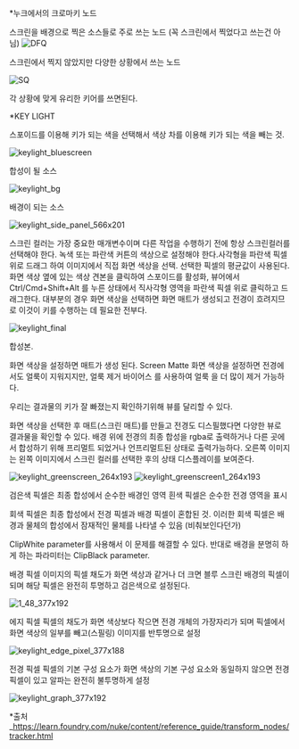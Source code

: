 *누크에서의 크로마키 노드 

스크린을 배경으로 찍은 소스들로 주로 쓰는 노드 (꼭 스크린에서 찍었다고 쓰는건 아님)
![DFQ](https://user-images.githubusercontent.com/90597861/146696936-93097821-a8d5-4f29-956a-8e66c98a4bff.JPG)

스크린에서 찍지 않았지만 다양한 상황에서 쓰는 노드 

![SQ](https://user-images.githubusercontent.com/90597861/146696953-afd8ded1-b00f-43e2-b30f-b459eff2cf6d.JPG)

각 상황에 맞게 유리한 키어를 쓰면된다. 

*KEY LIGHT 

스포이드를 이용해 키가 되는 색을 선택해서 색상 차를 이용해 키가 되는 색을 빼는 것. 

![keylight_bluescreen](https://user-images.githubusercontent.com/90597861/146697351-e5c051c3-18e0-43f3-830d-cfe011224eb0.png)

합성이 될 소스 

![keylight_bg](https://user-images.githubusercontent.com/90597861/146697362-010a105a-187c-4b5b-9947-98241445e5ec.png)

배경이 되는 소스 

![keylight_side_panel_566x201](https://user-images.githubusercontent.com/90597861/146697410-077a3cfd-9fd0-4641-a2f2-35cababd916c.png)

스크린 컬러는 가장 중요한 매개변수이며 다른 작업을 수행하기 전에 항상 스크린컬러를 선택해야 한다. 
녹색 또는 파란색 커튼의 색상으로 설정해야 한다.사각형을 파란색 픽셀 위로 드래그 하여 이미지에서 직접 화면 색상을 선택. 선택한 픽셀의 평균값이 사용된다.
화면 색상 옆에 있는 색상 견본을 클릭하여 스포이드를 활성화, 뷰어에서 Ctrl/Cmd+Shift+Alt 를 누른 상태에서 직사각형 영역을 파란색 픽셀 위로 클릭하고 드래그한다. 
대부분의 경우 화면 색상을 선택하면 화면 매트가 생성되고 전경이 흐려지므로 이것이 키를 수행하는 데 필요한 전부다.

![keylight_final](https://user-images.githubusercontent.com/90597861/146697556-9781483b-596b-4000-85e2-3694bfde2bd0.png)

합성본.

화면 색상을 설정하면 매트가 생성 된다. Screen Matte 
화면 색상을 설정하면 전경에서도 얼룩이 지워지지만, 얼룩 제거 바이어스 를 사용하여 얼룩 을 더 많이 제거 가능하다.

우리는 결과물의 키가 잘 빠졌는지 확인하기위해 뷰를 달리할 수 있다.

화면 색상을 선택한 후 매트(스크린 매트)를 만들고 전경도 디스필했다면 다양한 뷰로 결과물을 확인할 수 있다. 
배경 위에 전경의 최종 합성을 rgba로 출력하거나 다른 곳에서 합성하기 위해 프리멀트 되었거나 언프리멀트된 상태로 출력가능하다. 
오른쪽 이미지는 왼쪽 이미지에서 스크린 컬러를 선택한 후의 상태 디스플레이를 보여준다. 

![keylight_greenscreen_264x193](https://user-images.githubusercontent.com/90597861/146700329-f1a9b4e5-e43f-4395-849f-56e6be409e31.png)
![keylight_greenscreen1_264x193](https://user-images.githubusercontent.com/90597861/146700342-8cdaba7b-2485-4120-ba7a-e2b08468701a.png)

검은색 픽셀은 최종 합성에서 순수한 배경인 영역
흰색 픽셀은 순수한 전경 영역을 표시

회색 픽셀은 최종 합성에서 전경 픽셀과 배경 픽셀이 혼합된 것. 이러한 회색 픽셀은 배경과 물체의 합성에서 잠재적인 물체를 나타낼 수 있음 (비춰보인다던가)

ClipWhite parameter를 사용해서 이 문제를 해결할 수 있다. 반대로 배경을 분명히 하게 하는 파라미터는 ClipBlack parameter.

배경 픽셀
이미지의 픽셀 채도가 화면 색상과 같거나 더 크면 블루 스크린 배경의 픽셀이 되며 해당 픽셀은 완전히 투명하고 검은색으로 설정된다.

![1_48_377x192](https://user-images.githubusercontent.com/90597861/146701295-5208f64e-bc51-46ba-8d26-4926a86e1ef0.png)

에지 픽셀
픽셀의 채도가 화면 색상보다 작으면 전경 개체의 가장자리가 되며 픽셀에서 화면 색상의 일부를 빼고(스필링) 이미지를 반투명으로 설정

![keylight_edge_pixel_377x188](https://user-images.githubusercontent.com/90597861/146701351-c0c91d27-12f5-4ac5-bedd-13c0c3c6893f.png)

전경 픽셀
픽셀의 기본 구성 요소가 화면 색상의 기본 구성 요소와 동일하지 않으면 전경 픽셀이 있고 알파는 완전히 불투명하게 설정

![keylight_graph_377x192](https://user-images.githubusercontent.com/90597861/146701375-4c0ffdf0-358e-4c1b-a3e3-9495f2f95126.png)

*출처_https://learn.foundry.com/nuke/content/reference_guide/transform_nodes/tracker.html
